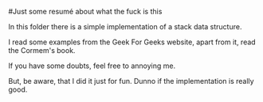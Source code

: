 #Just some resumé about what the fuck is this

In this folder there is a simple implementation of a stack data structure.

I read some examples from the Geek For Geeks website, apart from it, read the Cormem's book.

If you have some doubts, feel free to annoying me.

But, be aware, that I did it just for fun. Dunno if the implementation is really good. 